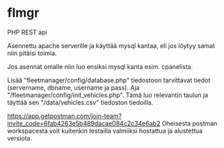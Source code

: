 # flmgr

PHP REST api

Asennettu apache serverille ja käyttää mysql kantaa, eli jos löytyy samat niin pitäisi toimia.

Jos asennat omalle niin luo ensiksi mysql kanta esim. cpanelista. 

Lisää "fleetmanager/config/database.php" tiedostoon tarvittavat tiedot (servername, dbname, username ja pass).
Aja "/fleetmanager/config/init_vehicles.php". Tämä luo relevantin taulun ja täyttää sen "/data/vehicles.csv" tiedoston tiedoilla. 

https://app.getpostman.com/join-team?invite_code=6fab4263e5b489dacae084c2c34e6ab2
Oheisesta postman workspacesta voit kuitenkin testailla valmiiksi hostattua ja alustettua versiota.
